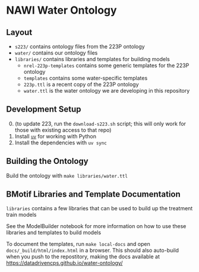 # NAWI Water Ontology

## Layout

- `s223/` contains ontology files from the 223P ontology
- `water/` contains our ontology files
- `libraries/` contains libraries and templates for building models
    - `nrel-223p-templates` contains some generic templates for the 223P ontology
    - `templates` contains some water-specific templates
    - `223p.ttl` is a recent copy of the 223P ontology
    - `water.ttl` is the water ontology we are developing in this repository

## Development Setup

0. (to update 223, run the `download-s223.sh` script; this will only work for those with existing access to that repo)
1. Install [`uv`](https://github.com/astral-sh/uv?tab=readme-ov-file#installation) for working with Python
2. Install the dependencies with `uv sync`

## Building the Ontology

Build the ontology with `make libraries/water.ttl`

## BMotif Libraries and Template Documentation

`libraries` contains a few libraries that can be used to build up the treatment train models

See the ModelBuilder notebook for more information on how to use these libraries and templates to build models

To document the templates, run `make local-docs` and open `docs/_build/html/index.html` in a browser. This should also auto-build when you push to the repostitory, making the docs available at https://datadrivencps.github.io/water-ontology/
